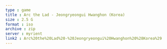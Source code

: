 ```yaml
---
type : game
title : Arc the Lad - Jeongryeongui Hwanghon (Korea)
size : 2.5 G
format : iso
archive : zip
server : myrient
link2 : Arc%20the%20Lad%20-%20Jeongryeongui%20Hwanghon%20%28Korea%29
---
```

